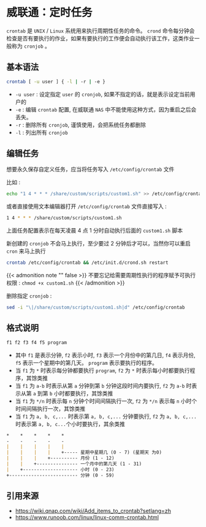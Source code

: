 # 威联通：定时任务


`crontab` 是 `UNIX` / `Linux` 系统用来执行周期性任务的命令。 `crond` 命令每分钟会检查是否有要执行的作业，如果有要执行的工作便会自动执行该工作，这类作业一般称为 `cronjob` 。

<!--more-->

## 基本语法

```bash
crontab [ -u user ] { -l | -r | -e }
```

- `-u user` : 设定指定 `user` 的 `cronjob`, 如果不指定的话，就是表示设定当前用户的
- `-e` : 编辑 `crontab` 配置, 在威联通 `NAS` 中不能使用这种方式，因为重启之后会丢失。
- `-r` : 删除所有 `cronjob`, 谨慎使用，会把系统任务都删除
- `-l` : 列出所有 `cronjob`

## 编辑任务

想要永久保存自定义任务，应当将任务写入 `/etc/config/crontab` 文件

比如 :

```bash
echo "1 4 * * * /share/custom/scripts/custom1.sh" >> /etc/config/crontab
```

或者直接使用文本编辑器打开 `/etc/config/crontab` 文件直接写入 :

```bash
1 4 * * * /share/custom/scripts/custom1.sh
```

上面任务配置表示在每天凌晨 4 点 1 分时自动执行后面的 `custom1.sh` 脚本

新创建的 `cronjob` 不会马上执行，至少要过 2 分钟后才可以，当然你可以重启 `cron` 来马上执行

```bash
crontab /etc/config/crontab && /etc/init.d/crond.sh restart
```

{{< admonition note "" false >}}
不要忘记给需要周期性执行的程序赋予可执行权限 :
`chmod +x custom1.sh`
{{< /admonition >}}

删除指定 `cronjob` :

```bash
sed -i "\|/share/custom/scripts/custom1.sh|d" /etc/config/crontab
```

## 格式说明

```bash
f1 f2 f3 f4 f5 program
```

- 其中 `f1` 是表示分钟, `f2` 表示小时, `f3` 表示一个月份中的第几日, `f4` 表示月份, `f5` 表示一个星期中的第几天。 `program` 表示要执行的程序。
- 当 `f1` 为 `*` 时表示每分钟都要执行 `program`, `f2` 为 `*` 时表示每小时都要执行程序，其馀类推
- 当 `f1` 为 `a-b` 时表示从第 `a` 分钟到第 `b` 分钟这段时间内要执行, `f2` 为 `a-b` 时表示从第 `a` 到第 `b` 小时都要执行，其馀类推
- 当 `f1` 为 `*/n` 时表示每 `n` 分钟个时间间隔执行一次, `f2` 为 `*/n` 表示每 `n` 小时个时间间隔执行一次，其馀类推
- 当 `f1` 为 `a, b, c,...` 时表示第 `a, b, c,...` 分钟要执行, `f2` 为 `a, b, c,...` 时表示第 `a, b, c...`个小时要执行，其余类推

```markdown
*    *    *    *    *
-    -    -    -    -
|    |    |    |    |
|    |    |    |    +----- 星期中星期几 (0 - 7) (星期天 为0)
|    |    |    +---------- 月份 (1 - 12)
|    |    +--------------- 一个月中的第几天 (1 - 31)
|    +-------------------- 小时 (0 - 23)
+------------------------- 分钟 (0 - 59)
```

## 引用来源

- <https://wiki.qnap.com/wiki/Add_items_to_crontab?setlang=zh>
- <https://www.runoob.com/linux/linux-comm-crontab.html>

